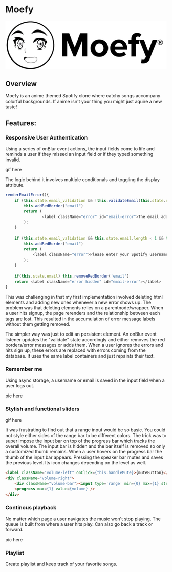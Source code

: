 # Moefy
![](app/assets/images/logo-blk.png)
## Overview
Moefy is an anime themed Spotify clone where catchy songs accompany colorful backgrounds. If anime isn't your thing you might just aquire a new taste!

## Features:
### Responsive User Authentication
Using a series of onBlur event actions, the input fields come to life and reminds a user if they missed an input field or if they typed something invalid.

gif here

The logic behind it involves multiple conditionals and toggling the display attribute.
```javascript
renderEmailError(){
    if (this.state.email_validation && !this.validateEmail(this.state.email) && this.props.formType === "signup") {
        this.addRedBorder("email")
        return (
                <label className="error" id="email-error">The email address you supplied is invalid.</label>
        );
    }

    if (this.state.email_validation && this.state.email.length < 1 && this.props.formType === "login") {
        this.addRedBorder("email")
        return (
            <label className="error">Please enter your Spotify username or email address.</label>
        );
    }

    if(this.state.email) this.removeRedBorder('email')
    return <label className="error hidden" id="email-error"></label>
}
```
This was challenging in that my first implementation involved deleting html elements and adding new ones whenever a new error shows up. The problem was that deleting elements relies on a parentnode/wrapper. When a user hits signup, the page rerenders and the relationship between each tags are lost. This resulted in the accumulation of error message labels without them getting removed. 

The simpler way was just to edit an persistent element. An onBlur event listener updates the "validate" state accordingly and either removes the red borders/error messages or adds them. When a user ignores the errors and hits sign up, these errors are replaced with errors coming from the database. It uses the same label containers and just repaints their text.


### Remember me
Using async storage, a username or email is saved in the input field when a user logs out.

pic here


### Stylish and functional sliders

gif here


It was frustrating to find out that a range input would be so basic. You could not style either sides of the range bar to be different colors. The trick was to super impose the input bar on top of the progress bar which tracks the overall volume. The input bar is hidden and the bar itself is removed so only a customized thumb remains. When a user hovers on the progress bar the thumb of the input bar appears. Pressing the speaker bar mutes and saves the previous level. Its icon changes depending on the level as well.
```html
<label className="volume-left" onClick={this.handleMute}>{muteButton}</label>
<div className="volume-right">
    <div className="volume-bar"><input type='range' min={0} max={1} step='any' value={volume} onChange={this.handleVolumeChange} /></div>
    <progress max={1} value={volume} />
</div>
```

### Continous playback
No matter which page a user navigates the music won't stop playing. The queue is built from where a user hits play. Can also go back a track or forward.

pic here

### Playlist
Create playlist and keep track of your favorite songs.

### 

